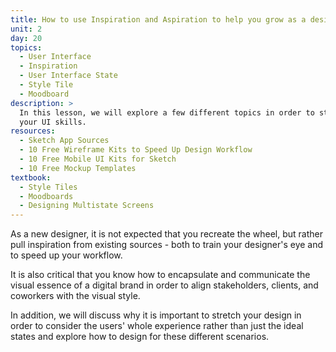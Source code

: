 ```yaml
---
title: How to use Inspiration and Aspiration to help you grow as a designer
unit: 2
day: 20
topics:
  - User Interface
  - Inspiration
  - User Interface State
  - Style Tile
  - Moodboard
description: >
  In this lesson, we will explore a few different topics in order to stretch
  your UI skills.
resources:
  - Sketch App Sources
  - 10 Free Wireframe Kits to Speed Up Design Workflow
  - 10 Free Mobile UI Kits for Sketch
  - 10 Free Mockup Templates
textbook:
  - Style Tiles
  - Moodboards
  - Designing Multistate Screens
---
```


As a new designer, it is not expected that you recreate the wheel, but rather pull inspiration from existing sources - both to train your designer's eye and to speed up your workflow.

It is also critical that you know how to encapsulate and communicate the visual essence of a digital brand in order to align stakeholders, clients, and coworkers with the visual style.

In addition, we will discuss why it is important to stretch your design in order to consider the users' whole experience rather than just the ideal states and explore how to design for these different scenarios.
